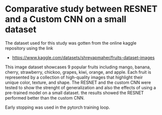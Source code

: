 # Comparative study between RESNET and a Custom CNN on a small dataset
The dataset used for this study was gotten from the online kaggle repository using the link
- https://www.kaggle.com/datasets/shreyapmaher/fruits-dataset-images

This image dataset showcases 9 popular fruits including mango, banana, cherry, strawberry,
chickoo, grapes, kiwi, orange, and apple. Each fruit is represented by a collection of
high-quality images that highlight their unique color, texture, and shape.
The RESNET and the custom CNN were tested to show the strenght of generalization and also the
effects of using a pre-trained model on a small dataset.
the results showed the RESNET performed better than the custom CNN.

Early stopping was used in the pytorch training loop.
